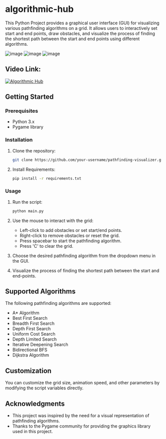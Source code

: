 # algorithmic-hub

This Python Project provides a graphical user interface (GUI) for visualizing various pathfinding algorithms on a grid. It allows users to interactively set start and end points, draw obstacles, and visualize the process of finding the shortest path between the start and end points using different algorithms.

![image](https://github.com/SaadARazzaq/algorithmic-hub/assets/123338307/979d0989-1bb1-4ba9-b1b0-85d357c66adc)
![image](https://github.com/SaadARazzaq/algorithmic-hub/assets/123338307/f8f36f32-32da-4d0c-85d8-01b952cac90d)
![image](https://github.com/SaadARazzaq/algorithmic-hub/assets/123338307/90f4562c-63ed-4b3d-b697-e61242304be8)

## Video Link:

[![Algorithmic Hub](https://github.com/SaadARazzaq/algorithmic-hub/assets/123338307/88b2bd5a-dcd3-4369-97fd-8b7a8724f927)](https://youtu.be/eTAAgStW5zE)

## Getting Started

### Prerequisites

- Python 3.x
- Pygame library

### Installation

1. Clone the repository:

    ```bash
    git clone https://github.com/your-username/pathfinding-visualizer.git
    ```

2. Install Requirements:

    ```bash
    pip install -r requirements.txt
    ```

### Usage

1. Run the script:

    ```bash
    python main.py
    ```

2. Use the mouse to interact with the grid:
   - Left-click to add obstacles or set start/end points.
   - Right-click to remove obstacles or reset the grid.
   - Press spacebar to start the pathfinding algorithm.
   - Press 'C' to clear the grid.

3. Choose the desired pathfinding algorithm from the dropdown menu in the GUI.

4. Visualize the process of finding the shortest path between the start and end-points.

## Supported Algorithms

The following pathfinding algorithms are supported:

- A* Algorithm
- Best First Search
- Breadth First Search
- Depth First Search
- Uniform Cost Search
- Depth Limited Search
- Iterative Deepening Search
- Bidirectional BFS
- Dijkstra Algorithm

## Customization

You can customize the grid size, animation speed, and other parameters by modifying the script variables directly.

## Acknowledgments

- This project was inspired by the need for a visual representation of pathfinding algorithms.
- Thanks to the Pygame community for providing the graphics library used in this project.
